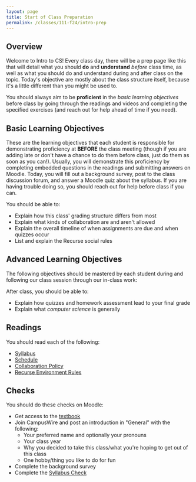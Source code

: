 ```yaml
---
layout: page
title: Start of Class Preparation
permalink: /classes/111-f24/intro-prep
---
```


## Overview
Welcome to Intro to CS!
Every class day, there will be a prep page like this that will detail what you should **do** and **understand** *before* class time, as well as what you should do and understand during and after class on the topic.
Today's objective are mostly about the class structure itself, because it's a little different than you might be used to.

You should always aim to be **proficient** in the *basic learning objectives* before class by going through the readings and videos and completing the specified exercises (and reach out for help ahead of time if you need).

## Basic Learning Objectives
These are the learning objectives that each student is responsible for demonstrating proficiency at **BEFORE** the class meeting (though if you are adding late or don't have a chance to do them before class, just do them as soon as you can!). 
Usually, you will demonstrate this proficiency by completing embedded questions in the readings and submitting answers on Moodle.
Today, you will fill out a background survey, post to the class discussion forum, and answer a Moodle quiz about the syllabus.
If you are having trouble doing so, you should reach out for help before class if you can.

You should be able to: 
* Explain how this class' grading structure differs from most
* Explain what kinds of collaboration are and aren't allowed
* Explain the overall timeline of when assignments are due and when quizzes occur
* List and explain the Recurse social rules

## Advanced Learning Objectives
The following objectives should  be mastered by each student during and following our class session through our in-class work:

After class, you should be able to:
* Explain how quizzes and homework assessment lead to your final grade
* Explain what *computer science* is generally

## Readings
You should read each of the following:

* [Syllabus](syllabus)
* [Schedule](schedule)
* [Collaboration Policy](collaboration)
* [Recurse Environment Rules](https://www.recurse.com/manual#sec-environment)

## Checks
You should do these checks on Moodle:
* Get access to the [textbook](https://moodle.carleton.edu/mod/lti/view.php?id=952532)
* Join CampusWire and post an introduction in "General" with the following:
    * Your preferred name and optionally your pronouns
    * Your class year
    * Why you decided to take this class/what you're hoping to get out of this class
    * One hobby/thing you like to do for fun
* Complete the background survey
* Complete the [Syllabus Check](https://moodle.carleton.edu/mod/quiz/view.php?id=952533)
